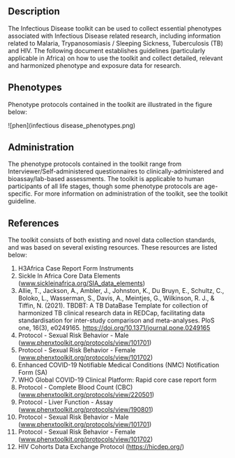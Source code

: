 ## Description

The Infectious Disease toolkit can be used to collect essential phenotypes associated with Infectious Disease related research, including information related to Malaria, Trypanosomiasis / Sleeping Sickness, Tuberculosis (TB) and HIV. The following document establishes guidelines (particularly applicable in Africa) on how to use the toolkit and collect detailed, relevant and harmonized phenotype and exposure data for research. 

## Phenotypes

Phenotype protocols contained in the toolkit are illustrated in the figure below:

![phen](infectious disease_phenotypes.png)

## Administration

The phenotype protocols contained in the toolkit range from Interviewer/Self-administered questionnaires to clinically-administered and bioassay/lab-based assessments. The toolkit is applicable to human participants of all life stages, though some phenotype protocols are age-specific. For more information on administration of the toolkit, see the toolkit guideline.

## References

The toolkit consists of both existing and novel data collection standards, and was based on several existing resources. These resources are listed below:

1. H3Africa Case Report Form Instruments
2. Sickle In Africa Core Data Elements (www.sickleinafrica.org/SIA_data_elements) 
3. Allie, T., Jackson, A., Ambler, J., Johnston, K., Du Bruyn, E., Schultz, C., Boloko, L., Wasserman, S., Davis, A., Meintjes, G., Wilkinson, R. J., & Tiffin, N. (2021). TBDBT: A TB DataBase Template for collection of harmonized TB clinical research data in REDCap, facilitating data standardisation for inter-study comparison and meta-analyses. PloS one, 16(3), e0249165. https://doi.org/10.1371/journal.pone.0249165 
4. Protocol - Sexual Risk Behavior - Male (www.phenxtoolkit.org/protocols/view/101701) 
5. Protocol - Sexual Risk Behavior - Female (www.phenxtoolkit.org/protocols/view/101702)
6. Enhanced COVID-19 Notifiable Medical Conditions (NMC) Notification Form (SA)
7. WHO Global COVID-19 Clinical Platform: Rapid core case report form
8. Protocol - Complete Blood Count (CBC) (www.phenxtoolkit.org/protocols/view/220501) 
9. Protocol - Liver Function - Assay (www.phenxtoolkit.org/protocols/view/190801) 
10. Protocol - Sexual Risk Behavior - Male (www.phenxtoolkit.org/protocols/view/101701)
11. Protocol - Sexual Risk Behavior - Female (www.phenxtoolkit.org/protocols/view/101702)
12. HIV Cohorts Data Exchange Protocol (https://hicdep.org/)
